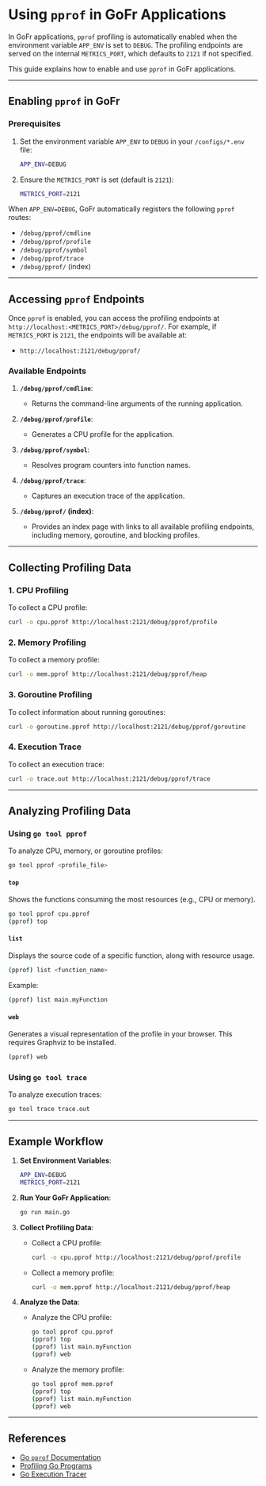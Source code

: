 # Using `pprof` in GoFr Applications

In GoFr applications, `pprof` profiling is automatically enabled when the environment variable `APP_ENV` is set to `DEBUG`. The profiling endpoints are served on the internal `METRICS_PORT`, which defaults to `2121` if not specified.

This guide explains how to enable and use `pprof` in GoFr applications.

---

## Enabling `pprof` in GoFr

### Prerequisites
1. Set the environment variable `APP_ENV` to `DEBUG` in your `/configs/*.env` file:
   ```bash
   APP_ENV=DEBUG
   ```
2. Ensure the `METRICS_PORT` is set (default is `2121`):
   ```bash
   METRICS_PORT=2121
   ```

When `APP_ENV=DEBUG`, GoFr automatically registers the following `pprof` routes:
- `/debug/pprof/cmdline`
- `/debug/pprof/profile`
- `/debug/pprof/symbol`
- `/debug/pprof/trace`
- `/debug/pprof/` (index)

---

## Accessing `pprof` Endpoints

Once `pprof` is enabled, you can access the profiling endpoints at `http://localhost:<METRICS_PORT>/debug/pprof/`. For example, if `METRICS_PORT` is `2121`, the endpoints will be available at:
- `http://localhost:2121/debug/pprof/`

### Available Endpoints
1. **`/debug/pprof/cmdline`**:
    - Returns the command-line arguments of the running application.

2. **`/debug/pprof/profile`**:
    - Generates a CPU profile for the application.

3. **`/debug/pprof/symbol`**:
    - Resolves program counters into function names.

4. **`/debug/pprof/trace`**:
    - Captures an execution trace of the application.

5. **`/debug/pprof/` (index)**:
    - Provides an index page with links to all available profiling endpoints, including memory, goroutine, and blocking profiles.

---

## Collecting Profiling Data

### 1. **CPU Profiling**
To collect a CPU profile:
```bash
curl -o cpu.pprof http://localhost:2121/debug/pprof/profile
```

### 2. **Memory Profiling**
To collect a memory profile:
```bash
curl -o mem.pprof http://localhost:2121/debug/pprof/heap
```

### 3. **Goroutine Profiling**
To collect information about running goroutines:
```bash
curl -o goroutine.pprof http://localhost:2121/debug/pprof/goroutine
```

### 4. **Execution Trace**
To collect an execution trace:
```bash
curl -o trace.out http://localhost:2121/debug/pprof/trace
```

---

## Analyzing Profiling Data

### Using `go tool pprof`
To analyze CPU, memory, or goroutine profiles:
```bash
go tool pprof <profile_file>
```

#### **`top`**
Shows the functions consuming the most resources (e.g., CPU or memory).
```bash
go tool pprof cpu.pprof
(pprof) top
```

#### **`list`**
Displays the source code of a specific function, along with resource usage.
```bash
(pprof) list <function_name>
```
Example:
```bash
(pprof) list main.myFunction
```

#### **`web`**
Generates a visual representation of the profile in your browser. This requires Graphviz to be installed.
```bash
(pprof) web
```


### Using `go tool trace`
To analyze execution traces:
```bash
go tool trace trace.out
```

---

## Example Workflow

1. **Set Environment Variables**:
   ```bash
   APP_ENV=DEBUG
   METRICS_PORT=2121
   ```

2. **Run Your GoFr Application**:
   ```bash
   go run main.go
   ```

3. **Collect Profiling Data**:
    - Collect a CPU profile:
      ```bash
      curl -o cpu.pprof http://localhost:2121/debug/pprof/profile
      ```
    - Collect a memory profile:
      ```bash
      curl -o mem.pprof http://localhost:2121/debug/pprof/heap
      ```


4. **Analyze the Data**:
    - Analyze the CPU profile:
      ```bash
      go tool pprof cpu.pprof
      (pprof) top
      (pprof) list main.myFunction
      (pprof) web
      ```
    - Analyze the memory profile:
      ```bash
      go tool pprof mem.pprof
      (pprof) top
      (pprof) list main.myFunction
      (pprof) web
      ```

---

## References
- [Go `pprof` Documentation](https://pkg.go.dev/net/http/pprof)
- [Profiling Go Programs](https://blog.golang.org/profiling-go-programs)
- [Go Execution Tracer](https://golang.org/doc/diagnostics.html#tracing)
```